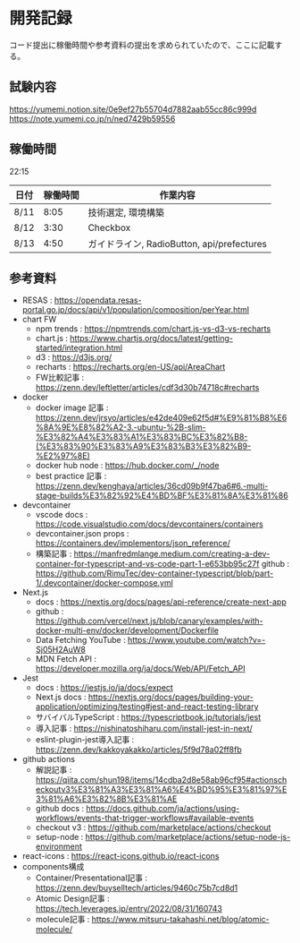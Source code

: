 # 開発記録

コード提出に稼働時間や参考資料の提出を求められていたので、ここに記載する。

## 試験内容

https://yumemi.notion.site/0e9ef27b55704d7882aab55cc86c999d
https://note.yumemi.co.jp/n/ned7429b59556

## 稼働時間

22:15

| 日付 | 稼働時間 | 作業内容                                   |
| ---- | -------- | ------------------------------------------ |
| 8/11 | 8:05     | 技術選定, 環境構築                         |
| 8/12 | 3:30     | Checkbox                                   |
| 8/13 | 4:50     | ガイドライン, RadioButton, api/prefectures |

## 参考資料

- RESAS : https://opendata.resas-portal.go.jp/docs/api/v1/population/composition/perYear.html
- chart FW
  - npm trends : https://npmtrends.com/chart.js-vs-d3-vs-recharts
  - chart.js : https://www.chartjs.org/docs/latest/getting-started/integration.html
  - d3 : https://d3js.org/
  - recharts : https://recharts.org/en-US/api/AreaChart
  - FW比較記事 : https://zenn.dev/leftletter/articles/cdf3d30b74718c#recharts
- docker
  - docker image 記事 : https://zenn.dev/jrsyo/articles/e42de409e62f5d#%E9%81%B8%E6%8A%9E%E8%82%A2-3.-ubuntu-%2B-slim-%E3%82%A4%E3%83%A1%E3%83%BC%E3%82%B8-(%E3%83%90%E3%83%A9%E3%83%B3%E3%82%B9-%E2%97%8E)
  - docker hub node : https://hub.docker.com/_/node
  - best practice 記事 : https://zenn.dev/kenghaya/articles/36cd09b9f47ba6#6.-multi-stage-builds%E3%82%92%E4%BD%BF%E3%81%8A%E3%81%86
- devcontainer
  - vscode docs : https://code.visualstudio.com/docs/devcontainers/containers
  - devcontainer.json props : https://containers.dev/implementors/json_reference/
  - 構築記事 : https://manfredmlange.medium.com/creating-a-dev-container-for-typescript-and-vs-code-part-1-e653bb95c27f github : https://github.com/RimuTec/dev-container-typescript/blob/part-1/.devcontainer/docker-compose.yml
- Next.js
  - docs : https://nextjs.org/docs/pages/api-reference/create-next-app
  - github : https://github.com/vercel/next.js/blob/canary/examples/with-docker-multi-env/docker/development/Dockerfile
  - Data Fetching YouTube : https://www.youtube.com/watch?v=-Sj05H2AuW8
  - MDN Fetch API : https://developer.mozilla.org/ja/docs/Web/API/Fetch_API
- Jest
  - docs : https://jestjs.io/ja/docs/expect
  - Next.js docs : https://nextjs.org/docs/pages/building-your-application/optimizing/testing#jest-and-react-testing-library
  - サバイバルTypeScript : https://typescriptbook.jp/tutorials/jest
  - 導入記事 : https://nishinatoshiharu.com/install-jest-in-next/
  - eslint-plugin-jest導入記事 : https://zenn.dev/kakkoyakakko/articles/5f9d78a02ff8fb
- github actions
  - 解説記事 : https://qiita.com/shun198/items/14cdba2d8e58ab96cf95#actionscheckoutv3%E3%81%A3%E3%81%A6%E4%BD%95%E3%81%97%E3%81%A6%E3%82%8B%E3%81%AE
  - github docs : https://docs.github.com/ja/actions/using-workflows/events-that-trigger-workflows#available-events
  - checkout v3 : https://github.com/marketplace/actions/checkout
  - setup-node : https://github.com/marketplace/actions/setup-node-js-environment
- react-icons : https://react-icons.github.io/react-icons
- components構成
  - Container/Presentational記事 : https://zenn.dev/buyselltech/articles/9460c75b7cd8d1
  - Atomic Design記事 : https://tech.leverages.jp/entry/2022/08/31/160743
  - molecule記事 : https://www.mitsuru-takahashi.net/blog/atomic-molecule/

